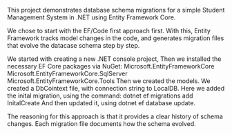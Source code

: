 This project demonstrates database schema migrations for a simple Student Management System in .NET using Entity Framework Core.

We chose to start with the EF/Code first approach first. With this, Entity Framework tracks model changes in the code, and generates migration files that evolve the datacase schema step by step.

We started with creating a new .NET console project,
Then we installed the necessary EF Core packages via NuGet:
Microsoft.EntityFrameworkCore
Microsoft.EntityFrameworkCore.SqlServer
Microsoft.EntityFrameworkCore.Tools
Then we created the models.
We created a DbCointext file, with connection string to LocalDB.
Here we added the inital migration, using the command:
dotnet ef migrations add InitalCreate
And then updated it, using 
dotnet ef database update.

The reasoning for this approach is that it provides a clear history of schema changes. Each migration file documents how the schema evolved.

